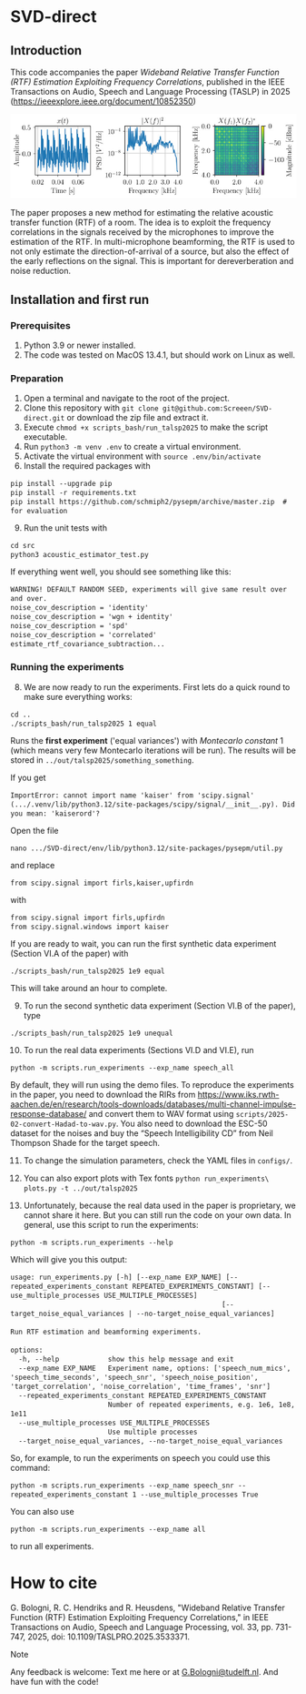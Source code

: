 # SVD-direct
## Introduction
This code accompanies the paper *Wideband Relative Transfer Function (RTF) Estimation Exploiting Frequency Correlations*,
published in the IEEE Transactions on Audio, Speech and Language Processing (TASLP) in 2025 (https://ieeexplore.ieee.org/document/10852350)

![Waveform, spectrum and bifrequency spectrum of a vowel recording.](pics/pic1.jpg)

The paper proposes a new method for estimating the relative acoustic transfer function (RTF) of a room.
The idea is to exploit the frequency correlations in the signals received by the microphones to improve the estimation of the RTF.
In multi-microphone beamforming, the RTF is used to not only estimate the direction-of-arrival of a source, but also
the effect of the early reflections on the signal. This is important for dereverberation and noise reduction.

## Installation and first run
### Prerequisites
1. Python 3.9 or newer installed.
2. The code was tested on MacOS 13.4.1, but should work on Linux as well.

### Preparation
1. Open a terminal and navigate to the root of the project.
2. Clone this repository with `git clone git@github.com:Screeen/SVD-direct.git` or download the zip file and extract it. 
3. Execute `chmod +x scripts_bash/run_talsp2025` to make the script executable.
4. Run `python3 -m venv .env` to create a virtual environment.
5. Activate the virtual environment with `source .env/bin/activate`
6. Install the required packages with
```
pip install --upgrade pip
pip install -r requirements.txt
pip install https://github.com/schmiph2/pysepm/archive/master.zip  # for evaluation
```
9. Run the unit tests with
```
cd src
python3 acoustic_estimator_test.py
```
If everything went well, you should see something like this:
```
WARNING! DEFAULT RANDOM SEED, experiments will give same result over and over.
noise_cov_description = 'identity'
noise_cov_description = 'wgn + identity'
noise_cov_description = 'spd'
noise_cov_description = 'correlated'
estimate_rtf_covariance_subtraction...
```

### Running the experiments
8. We are now ready to run the experiments. First lets do a quick round to make sure everything works:
```
cd .. 
./scripts_bash/run_talsp2025 1 equal
```
Runs the **first experiment** ('equal variances') with *Montecarlo constant* 1 (which means very few Montecarlo iterations will be run).
The results will be stored in `../out/talsp2025/something_something`.

If you get
```
ImportError: cannot import name 'kaiser' from 'scipy.signal' (.../.venv/lib/python3.12/site-packages/scipy/signal/__init__.py). Did you mean: 'kaiserord'?
```
Open the file
```
nano .../SVD-direct/env/lib/python3.12/site-packages/pysepm/util.py
```
and replace 
```
from scipy.signal import firls,kaiser,upfirdn
```
with
```
from scipy.signal import firls,upfirdn
from scipy.signal.windows import kaiser
```

If you are ready to wait, you can run the first synthetic data experiment (Section VI.A of the paper) with 
```
./scripts_bash/run_talsp2025 1e9 equal
```
This will take around an hour to complete.

9. To run the second synthetic data experiment (Section VI.B of the paper), type
```
./scripts_bash/run_talsp2025 1e9 unequal
```

10. To run the real data experiments (Sections VI.D and VI.E), run
```
python -m scripts.run_experiments --exp_name speech_all
```
By default, they will run using the demo files. To reproduce the experiments in the paper, you need to download the RIRs from https://www.iks.rwth-aachen.de/en/research/tools-downloads/databases/multi-channel-impulse-response-database/ and convert them to WAV format using `scripts/2025-02-convert-Hadad-to-wav.py`.
You also need to download the ESC-50 dataset for the noises and buy the “Speech Intelligibility CD” from Neil Thompson Shade for the target speech.

11. To change the simulation parameters, check the YAML files in `configs/`.

12. You can also export plots with Tex fonts `python run_experiments\ plots.py -t ../out/talsp2025`
13. Unfortunately, because the real data used in the paper is proprietary, we cannot share it here. But you can still run the code on your own data.
In general, use this script to run the experiments:
```
python -m scripts.run_experiments --help
```
Which will give you this output:
```
usage: run_experiments.py [-h] [--exp_name EXP_NAME] [--repeated_experiments_constant REPEATED_EXPERIMENTS_CONSTANT] [--use_multiple_processes USE_MULTIPLE_PROCESSES]
                                                    [--target_noise_equal_variances | --no-target_noise_equal_variances]

Run RTF estimation and beamforming experiments.

options:
  -h, --help            show this help message and exit
  --exp_name EXP_NAME   Experiment name, options: ['speech_num_mics', 'speech_time_seconds', 'speech_snr', 'speech_noise_position', 'target_correlation', 'noise_correlation', 'time_frames', 'snr']
  --repeated_experiments_constant REPEATED_EXPERIMENTS_CONSTANT
                        Number of repeated experiments, e.g. 1e6, 1e8, 1e11
  --use_multiple_processes USE_MULTIPLE_PROCESSES
                        Use multiple processes
  --target_noise_equal_variances, --no-target_noise_equal_variances
```

So, for example, to run the experiments on speech you could use this command:
```
python -m scripts.run_experiments --exp_name speech_snr --repeated_experiments_constant 1 --use_multiple_processes True
```

You can also use
```
python -m scripts.run_experiments --exp_name all
```
to run all experiments.

# How to cite
G. Bologni, R. C. Hendriks and R. Heusdens, "Wideband Relative Transfer Function (RTF) Estimation Exploiting Frequency Correlations," in IEEE Transactions on Audio, Speech and Language Processing, vol. 33, pp. 731-747, 2025, doi: 10.1109/TASLPRO.2025.3533371. 

> [!NOTE]
> Any feedback is welcome: Text me here or at G.Bologni@tudelft.nl.
> And have fun with the code!
